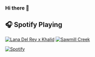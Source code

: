 ### Hi there 👋

## :headphones: Spotify Playing

[![Lana Del Rey x Khalid](https://img.shields.io/badge/Programming%20Music-%231DB954.svg?&style=for-the-badge&logo=spotify&logoColor=white)](https://open.spotify.com/playlist/1FWq5Cu05LmtSHgFEXRnZO?si=5SPoZWEIXUrrZFMuuxLehz) [![Sawmill Creek](https://img.shields.io/badge/KPOP%20Music-%231DB954.svg?&style=for-the-badge&logo=spotify&logoColor=white)](https://open.spotify.com/playlist/7dOB4vK66FS1Diwqn3EaqI) 

[![Spotify](https://readme-spotify.warengonzaga.com/api/spotify)](https://open.spotify.com/user/31jsasnu3juin7h2bziqhmswpqp4)
